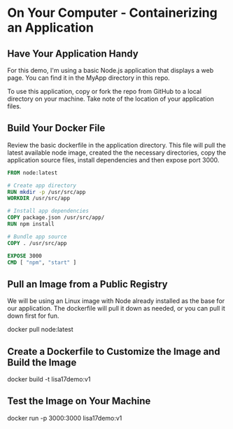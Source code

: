 # On Your Computer - Containerizing an Application

## Have Your Application Handy

For this demo, I'm using a basic Node.js application that displays a web page.  You can find it in the MyApp directory in this repo. 

To use this application, copy or fork the repo from GitHub to a local directory on your machine.  Take note of the location of your application files.

## Build Your Docker File

Review the basic dockerfile in the application directory. This file will pull the latest available node image, created the the necessary directories, copy the application source files, install dependencies and then expose port 3000.

``` dockerfile
FROM node:latest

# Create app directory
RUN mkdir -p /usr/src/app
WORKDIR /usr/src/app

# Install app dependencies
COPY package.json /usr/src/app/
RUN npm install

# Bundle app source
COPY . /usr/src/app

EXPOSE 3000
CMD [ "npm", "start" ]
```

## Pull an Image from a Public Registry 

We will be using an Linux image with Node already installed as the base for our application.  The dockerfile will pull it down as needed, or you can pull it down first for fun. 

docker pull node:latest

## Create a Dockerfile to Customize the Image and Build the Image

docker build -t lisa17demo:v1 <path to dockerfile>

## Test the Image on Your Machine

docker run -p 3000:3000 lisa17demo:v1

